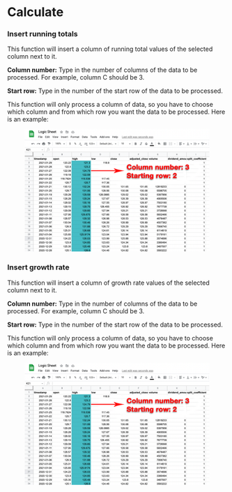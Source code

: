 # Calculate

### Insert running totals

This function will insert a column of running total values of the selected column next to it.

**Column number:** Type in the number of columns of the data to be processed. For example, column C should be 3.

**Start row:** Type in the number of the start row of the data to be processed.

This function will only process a column of data, so you have to choose which column and from which row you want the data to be processed. Here is an example:

<figure><img src="../.gitbook/assets/image (60).png" alt=""><figcaption></figcaption></figure>

### Insert growth rate

This function will insert a column of growth rate values of the selected column next to it.

**Column number:** Type in the number of columns of the data to be processed. For example, column C should be 3.

**Start row:** Type in the number of the start row of the data to be processed.

This function will only process a column of data, so you have to choose which column and from which row you want the data to be processed. Here is an example:

<figure><img src="../.gitbook/assets/image (60).png" alt=""><figcaption></figcaption></figure>
